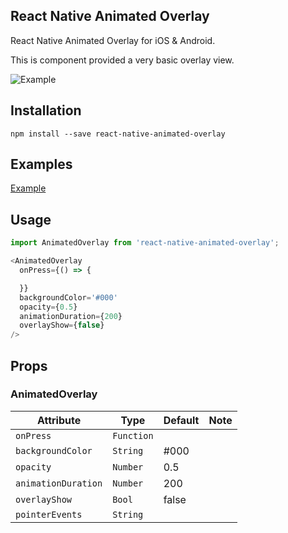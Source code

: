 ## React Native Animated Overlay
React Native Animated Overlay for iOS & Android.

This is component provided a very basic overlay view.

![Example](https://jacklam718.github.io/react-native-animated-overlay/assets/video/react-native-animated-overlay.gif)

## Installation

`npm install --save react-native-animated-overlay`

## Examples
[Example](https://github.com/jacklam718/react-native-animated-overlay/blob/master/animatedoverlay-example/main.js)

## Usage
```javascript
import AnimatedOverlay from 'react-native-animated-overlay';

<AnimatedOverlay
  onPress={() => {

  }}
  backgroundColor='#000'
  opacity={0.5}
  animationDuration={200}
  overlayShow={false}
/>
```

## Props
### AnimatedOverlay
| Attribute | Type | Default | Note |
|---|---|---|---|
| `onPress` | `Function` | |
| `backgroundColor` | `String` | #000 |
| `opacity` | `Number` | 0.5 |
| `animationDuration` | `Number` | 200 |
| `overlayShow` | `Bool` | false |
| `pointerEvents` | `String` | |
